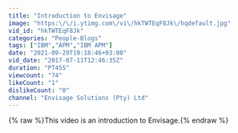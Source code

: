 ```yaml
---
title: "Introduction to Envisage"
image: "https:\/\/i.ytimg.com\/vi\/hkTWTEqF8Jk\/hqdefault.jpg"
vid_id: "hkTWTEqF8Jk"
categories: "People-Blogs"
tags: ["IBM","APM","IBM APM"]
date: "2021-09-29T19:18:46+03:00"
vid_date: "2017-07-11T12:46:35Z"
duration: "PT45S"
viewcount: "74"
likeCount: "1"
dislikeCount: "0"
channel: "Envisage Solutions (Pty) Ltd"
---
```

{% raw %}This video is an introduction to Envisage.{% endraw %}
